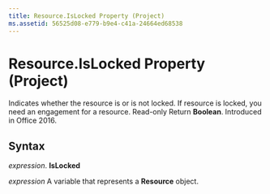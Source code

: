 ```yaml
---
title: Resource.IsLocked Property (Project)
ms.assetid: 56525d08-e779-b9e4-c41a-24664ed68538
---
```



# Resource.IsLocked Property (Project)

Indicates whether the resource is or is not locked. If resource is locked, you need an engagement for a resource. Read-only Return  **Boolean**. Introduced in Office 2016.


## Syntax

 _expression_. **IsLocked**

 _expression_ A variable that represents a **Resource** object.


